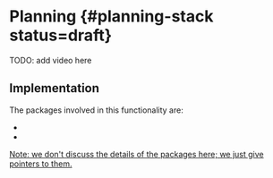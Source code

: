 # Planning {#planning-stack status=draft}

TODO: add video here

## Implementation

The packages involved in this functionality are:

- <a class="number_name" href="#sec:localization"/>
- <a class="number_name" href="#duckietown_description"/>


Note: we don't discuss the details of the packages here; we just give pointers to them.
